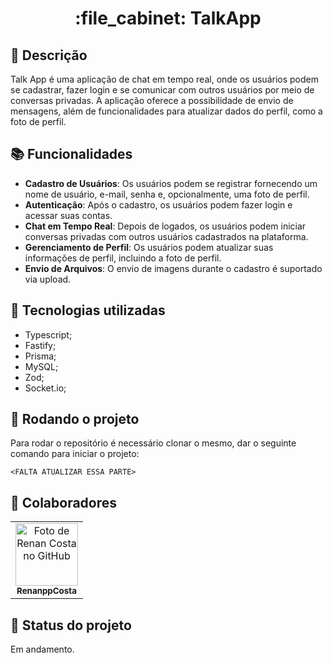 <h1 align="center">:file_cabinet: TalkApp</h1>

## :memo: Descrição
Talk App é uma aplicação de chat em tempo real, onde os usuários podem se cadastrar, fazer login e se comunicar com outros usuários por meio de conversas privadas. A aplicação oferece a possibilidade de envio de mensagens, além de funcionalidades para atualizar dados do perfil, como a foto de perfil.

## :books: Funcionalidades
* <b>Cadastro de Usuários</b>: Os usuários podem se registrar fornecendo um nome de usuário, e-mail, senha e, opcionalmente, uma foto de perfil.
* <b>Autenticação</b>: Após o cadastro, os usuários podem fazer login e acessar suas contas.
* <b>Chat em Tempo Real</b>: Depois de logados, os usuários podem iniciar conversas privadas com outros usuários cadastrados na plataforma.
* <b>Gerenciamento de Perfil</b>: Os usuários podem atualizar suas informações de perfil, incluindo a foto de perfil.
* <b>Envio de Arquivos</b>: O envio de imagens durante o cadastro é suportado via upload.

## :wrench: Tecnologias utilizadas
* Typescript;
* Fastify;
* Prisma;
* MySQL;
* Zod;
* Socket.io;

## :rocket: Rodando o projeto
Para rodar o repositório é necessário clonar o mesmo, dar o seguinte comando para iniciar o projeto:
```
<FALTA ATUALIZAR ESSA PARTE>
```


## :handshake: Colaboradores
<table>
  <tr>
    <td align="center">
      <a href="https://github.com/RenanppCosta">
        <img src="https://avatars.githubusercontent.com/u/94565505?v=4" width="100px;" alt="Foto de Renan Costa no GitHub"/><br>
        <sub>
          <b>RenanppCosta</b>
        </sub>
      </a>
    </td>
  </tr>
</table>

## :dart: Status do projeto
Em andamento.


